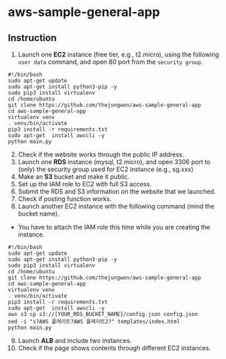 # aws-sample-general-app
 
## Instruction
1. Launch one **EC2** instance (free tier, e.g., t2.micro), using the following `user data` command, and open 80 port from the `security group`.
```
#!/bin/bash
sudo apt-get update
sudo apt-get install python3-pip -y
sudo pip3 install virtualenv 
cd /home/ubuntu
git clone https://github.com/thejungwon/aws-sample-general-app
cd aws-sample-general-app
virtualenv venv
. venv/bin/activate
pip3 install -r requirements.txt
sudo apt-get  install awscli -y
python main.py
```
2. Check if the website works through the public IP address.
3. Launch one **RDS** instance (mysql, t2.micro), and open 3306 port to (only) the security group used for EC2 instance (e.g., sg.xxx)
4. Make an **S3** bucket and make it public.
5. Set up the IAM role to EC2 with full S3 access.
6. Submit the RDS and S3 information on the website that we launched.
7. Check if posting function works.
8. Launch another EC2 instance with the following command (mind the bucket name).
 - You have to attach the IAM role this time while you are creating the instance.
```
#!/bin/bash
sudo apt-get update
sudo apt-get install python3-pip -y
sudo pip3 install virtualenv 
cd /home/ubuntu
git clone https://github.com/thejungwon/aws-sample-general-app
cd aws-sample-general-app
virtualenv venv
. venv/bin/activate
pip3 install -r requirements.txt
sudo apt-get  install awscli -y
aws s3 cp s3://[YOUR_RDS_BUCKET_NAME]/config.json config.json
sed -i "s?AWS 플레이트?AWS 플레이트2?" templates/index.html
python main.py
```
9. Launch **ALB** and include two instances.
10. Check if the page shows contents through different EC2 instances.

